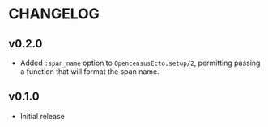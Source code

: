 # CHANGELOG

## v0.2.0

* Added `:span_name` option to `OpencensusEcto.setup/2`, permitting passing a
  function that will format the span name.

## v0.1.0

* Initial release
